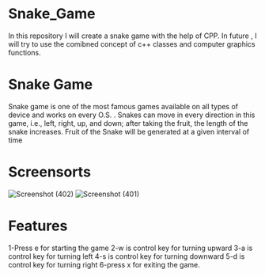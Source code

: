 # Snake_Game
In this repository I will create a snake game with the help of CPP. In future , I will try to use the comibned concept of c++ classes and computer graphics functions.
# Snake Game
Snake game is one of the most famous games available on all types of device and works on every O.S. . Snakes can move in every direction in this game, i.e., left, right, up, and down; after taking the fruit, the length of the snake increases. Fruit of the Snake will be generated at a given interval of time
# Screensorts
![Screenshot (402)](https://user-images.githubusercontent.com/62562859/130464144-9b957b4b-0798-4685-86c3-2f71810911f2.png)
![Screenshot (401)](https://user-images.githubusercontent.com/62562859/130464191-6e938e82-1561-47ca-8575-df07f53b4a31.png)
# Features
1-Press e for starting the game
2-w is control key for turning upward
3-a is control key for turning left
4-s is control key for turning downward
5-d is control key for turning right
6-press x for exiting the game.
